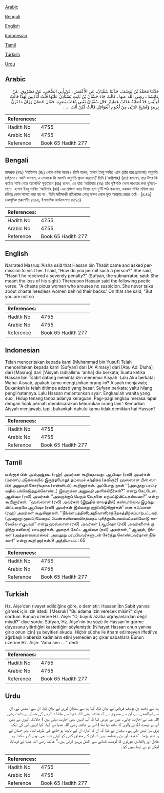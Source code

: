 [Arabic](#arabic)

[Bengali](#bengali)

[English](#english)

[Indonesian](#indonesian)

[Tamil](#tamil)

[Turkish](#turkish)

[Urdu](#urdu)

## Arabic


<div dir="rtl" lang="ar" style={{fontSize:'larger',backgroundColor:'#f8f9fa',padding:20}}>
حَدَّثَنَا مُحَمَّدُ بْنُ يُوسُفَ، حَدَّثَنَا سُفْيَانُ، عَنِ الأَعْمَشِ، عَنْ أَبِي الضُّحَى، عَنْ مَسْرُوقٍ، عَنْ عَائِشَةَ ـ رضى الله عنها ـ قَالَتْ جَاءَ حَسَّانُ بْنُ ثَابِتٍ يَسْتَأْذِنُ عَلَيْهَا قُلْتُ أَتَأْذَنِينَ لِهَذَا قَالَتْ أَوَلَيْسَ قَدْ أَصَابَهُ عَذَابٌ عَظِيمٌ‏.‏ قَالَ سُفْيَانُ تَعْنِي ذَهَابَ بَصَرِهِ‏.‏ فَقَالَ حَصَانٌ رَزَانٌ مَا تُزَنُّ بِرِيبَةٍ وَتُصْبِحُ غَرْثَى مِنْ لُحُومِ الْغَوَافِلِ قَالَتْ لَكِنْ أَنْتَ‏.‏ ‏.‏‏.‏ ‏.‏
</div>
<div style={{backgroundColor:'#f8f9fa',padding:20, marginBottom: 10}}><table> <thead> <tr> <th>References:</th> <th></th> </tr> </thead> <tbody><tr><td>Hadith No</td><td>4755</td></tr><tr><td>Arabic No</td><td>4755</td></tr><tr><td>Reference</td><td>Book 65 Hadith 277</td></tr></tbody></table></div>

## Bengali


<div dir="ltr" lang="bn" style={{fontSize:'larger',backgroundColor:'#f8f9fa',padding:20}}>
মাসরূক (রহঃ) ‘আয়িশাহ (রাঃ) থেকে বর্ণনা করেন। তিনি বলেন, হাসান ইবনু সাবিত এসে (তাঁর ঘরে প্রবেশের) অনুমতি চাইলেন। আমি বললাম, এ লোককে কি আপনি অনুমতি প্রদান করবেন? তিনি (‘আয়িশাহ) (রাঃ) বললেন, তার উপর কি কঠোর শাস্তি নেমে আসেনি? সুফ্ইয়ান (রাঃ) বলেন, এর দ্বারা ‘আয়িশাহ (রাঃ) তাঁর দৃষ্টিশক্তি লোপ পাওয়ার কথা বুঝিয়েছেন। হাসান ইবনু সাবিত ‘আয়িশাহ (রাঃ)-এর প্রশংসা করে নিম্নের ছন্দ দু’টি পাঠ করলেন, একজন পবিত্র মহিলা যার চরিত্রে কোন সন্দেহ করা হয় না। তিনি সতীসাধ্বী মহিলাদের গোশ্ত ভক্ষণ থেকে মুক্ত অবস্থায় ভোরে ওঠে। [৪১৪৬] (আধুনিক প্রকাশনীঃ ৪৩৯৪, ইসলামিক ফাউন্ডেশনঃ ৪৩৯৬)
</div>
<div style={{backgroundColor:'#f8f9fa',padding:20, marginBottom: 10}}><table> <thead> <tr> <th>References:</th> <th></th> </tr> </thead> <tbody><tr><td>Hadith No</td><td>4755</td></tr><tr><td>Arabic No</td><td>4755</td></tr><tr><td>Reference</td><td>Book 65 Hadith 277</td></tr></tbody></table></div>

## English


<div dir="ltr" lang="en" style={{fontSize:'larger',backgroundColor:'#f8f9fa',padding:20}}>
Narrated Masruq:'Aisha said that Hassan bin Thabit came and asked permission to visit her. I said, "How do you permit such a person?" She said, "Hasn't he received a severely penalty?" (Sufyan, the subnarrator, said: She meant the loss of his sight.) Thereupon Hassan said the following poetic verse: "A chaste pious woman who arouses no suspicion. She never talks about chaste heedless women behind their backs.' On that she said, "But you are not so
</div>
<div style={{backgroundColor:'#f8f9fa',padding:20, marginBottom: 10}}><table> <thead> <tr> <th>References:</th> <th></th> </tr> </thead> <tbody><tr><td>Hadith No</td><td>4755</td></tr><tr><td>Arabic No</td><td>4755</td></tr><tr><td>Reference</td><td>Book 65 Hadith 277</td></tr></tbody></table></div>

## Indonesian


<div dir="ltr" lang="id" style={{fontSize:'larger',backgroundColor:'#f8f9fa',padding:20}}>
Telah menceritakan kepada kami [Muhammad bin Yusuf] Telah menceritakan kepada kami [Sufyan] dari [Al A'masy] dari [Abu Adl Dluha] dari [Masruq] dari ['Aisyah radliallahu 'anha] dia berkata; Suatu ketika Hassan bin Tsabit datang meminta izin menemui Aisyah. Lalu Aku berkata; Wahai Aisyah, apakah kamu mengizinkan orang ini? Aisyah menjawab; Bukankah ia telah ditimpa adzab yang besar. Sufyan berkata; yaitu hilang penglihatannya. Lalu Hassan melantunkan syair: Engkaulah wanita yang suci, Hidup tenang tanpa adanya keraguan. Pagi-pagi engkau merasa lapar dengan tidak pernah membicarakan keburukan orang lain.' Kemudian Aisyah menjawab, tapi, bukankah dahulu kamu tidak demikian hai Hassan?
</div>
<div style={{backgroundColor:'#f8f9fa',padding:20, marginBottom: 10}}><table> <thead> <tr> <th>References:</th> <th></th> </tr> </thead> <tbody><tr><td>Hadith No</td><td>4755</td></tr><tr><td>Arabic No</td><td>4755</td></tr><tr><td>Reference</td><td>Book 65 Hadith 277</td></tr></tbody></table></div>

## Tamil


<div dir="ltr" lang="ta" style={{fontSize:'larger',backgroundColor:'#f8f9fa',padding:20}}>
மஸ்ரூக் பின் அல்அஜ்தஉ (ரஹ்) அவர்கள் கூறியதாவது: ஆயிஷா (ரலி) அவர்கள் (மரணப் படுக்கையில் இருந்தபோது) தம்மைச் சந்திக்க (கவிஞர்) ஹஸ்ஸான் பின் ஸாபித் அனுமதி கோரியதாக (என்னிடம்) கூறினார்கள். அப்போது நான் ‘‘(அவதூறு பரப்புவதில் பங்கெடுத்துக்கொண்ட) இவருக்கா அனுமதி அளிக்கிறீர்கள்?” என்று கேட்டேன். ஆயிஷா (ரலி) அவர்கள் ‘‘அவருக்குப் பெரும் வேதனை ஏற்பட்டுவிட்டதல்லவா?” என்று கூறினார்கள். ‘‘ஹஸ்ஸான் (ரலி) அவர்கள் (இறுதிக் காலத்தில்) கண்பார்வை இழந்துவிட்டதையே ஆயிஷா (ரலி) அவர்கள் இவ்வாறு குறிப்பிடுகிறார்கள்” என சுஃப்யான் (ரஹ்) அவர்கள் கூறுகிறார்கள். ‘‘நீங்கள்பத்தினி;அறிவாளி;சந்தேகத்திற்கப்பாற்பட்டவர்.(அவதூறு மூலம்)பேதைப் பெண்களின்மாமிசத்தைப் புசித்துவிடாமல்பட்டினியோடு காலையில் எழுபவர்” என்று ஹஸ்ஸான் (ரலி) அவர்கள் (ஆயிஷா (ரலி) அவர்களைக் குறித்து கவிதை) பாடினார்கள். அதைக் கேட்ட ஆயிஷா (ரலி) அவர்கள், ‘‘ஆனால், நீங்கள் (அத்தகையவரல்லர். அவதூறு பரப்பியவர்களுடன் சேர்ந்து கொண்டவர்தான் நீங்கள்)” என்று கூறி னார்கள்.9 அத்தியாயம் : 65
</div>
<div style={{backgroundColor:'#f8f9fa',padding:20, marginBottom: 10}}><table> <thead> <tr> <th>References:</th> <th></th> </tr> </thead> <tbody><tr><td>Hadith No</td><td>4755</td></tr><tr><td>Arabic No</td><td>4755</td></tr><tr><td>Reference</td><td>Book 65 Hadith 277</td></tr></tbody></table></div>

## Turkish


<div dir="ltr" lang="tr" style={{fontSize:'larger',backgroundColor:'#f8f9fa',padding:20}}>
Hz. Aişe'den rivayet edildiğine göre, o demiştir: Hassan İbn Sabit yanına girmek için izin istedi. [Mesruk] "Bu adama izin verecek misin?" diye sordum. Bunun üzerine Hz. Aişe: "O, büyük azaba uğrayanlardan değil miydi?" diye sordu. Süfyan, Hz. Aişe'nin bu sözü ile Hassan'in görme duyusunu yitirdiğini kastettiğini söylemiştir. [Nihayet Hassan onun yanına girip onun için] şu beyitleri okudu: Hiçbir şüphe ile itham edilmeyen iffetli've ağırbaşlı Habersiz kadınların etini yemeden aç çıkar sabahlara Bunun üzerine Hz. Aişe: "Ama sen ... " dedi
</div>
<div style={{backgroundColor:'#f8f9fa',padding:20, marginBottom: 10}}><table> <thead> <tr> <th>References:</th> <th></th> </tr> </thead> <tbody><tr><td>Hadith No</td><td>4755</td></tr><tr><td>Arabic No</td><td>4755</td></tr><tr><td>Reference</td><td>Book 65 Hadith 277</td></tr></tbody></table></div>

## Urdu


<div dir="rtl" lang="ur" style={{fontSize:'larger',backgroundColor:'#f8f9fa',padding:20}}>
ہم سے محمد بن یوسف فریابی نے بیان کیا، کہا ہم سے سفیان ثوری نے بیان کیا، ان سے اعمش نے، ان سے ابوالضحیٰ نے، ان سے مسروق نے کہ عائشہ رضی اللہ عنہا سے ملاقات کرنے کی حسان بن ثابت رضی اللہ عنہ نے اجازت چاہی۔ میں نے عرض کیا کہ آپ انہیں بھی اجازت دیتی ہیں ( حالانکہ انہوں نے بھی آپ پر تہمت لگانے والوں کا ساتھ دیا تھا ) اس پر عائشہ رضی اللہ عنہا نے کہا۔ کیا انہیں اس کی ایک بڑی سزا نہیں ملی ہے۔ سفیان نے کہا کہ ان کا اشارہ ان کے نابینا ہو جانے کی طرف تھا۔ پھر حسان نے یہ شعر پڑھا۔ ”عفیفہ اور بڑی عقلمند ہیں کہ ان کے متعلق کسی کو کوئی شبہ بھی نہیں گزر سکتا۔ وہ غافل اور پاکدامن عورتوں کا گوشت کھانے سے اکمل پرہیز کرتی ہیں۔“ عائشہ رضی اللہ عنہا نے فرمایا، لیکن تو نے ایسا نہیں کیا۔
</div>
<div style={{backgroundColor:'#f8f9fa',padding:20, marginBottom: 10}}><table> <thead> <tr> <th>References:</th> <th></th> </tr> </thead> <tbody><tr><td>Hadith No</td><td>4755</td></tr><tr><td>Arabic No</td><td>4755</td></tr><tr><td>Reference</td><td>Book 65 Hadith 277</td></tr></tbody></table></div>